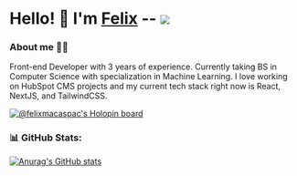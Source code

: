 # Hello! 👋 I'm [Felix](https://felixmacaspac.dev) -- ![](https://komarev.com/ghpvc/?username=felixmacaspac)
### About me 👨‍💻
Front-end Developer with 3 years of experience. Currently taking BS in Computer Science with specialization in Machine Learning. I love working on HubSpot CMS projects and my current tech stack right now is React, NextJS, and TailwindCSS.

[![@felixmacaspac's Holopin board](https://holopin.me/felixmacaspac)](https://holopin.io/@felixmacaspac)

### 📊 GitHub Stats:
[![Anurag's GitHub stats](https://github-readme-stats.vercel.app/api?username=felixmacaspac&show_icons=true&theme=midnight-purple)](https://github.com/anuraghazra/github-readme-stats)

